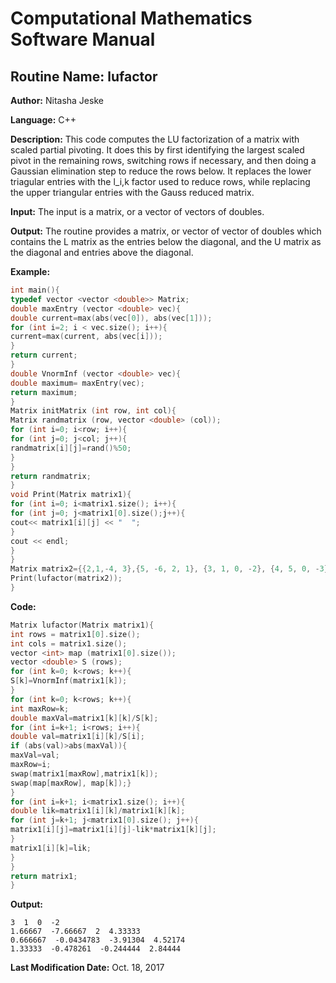 # Computational Mathematics Software Manual

## **Routine Name:** lufactor

**Author:** Nitasha Jeske

**Language:** C++

**Description:** This code computes the LU factorization of a matrix with scaled partial pivoting. It does this by first identifying the largest scaled pivot in the remaining rows, switching rows if necessary, and then doing a Gaussian elimination step to reduce the rows below. It replaces the lower triagular entries with the l_i,k factor used to reduce rows, while replacing the upper triangular entries with the Gauss reduced matrix. 

**Input:**  The input is a matrix, or a vector of vectors of doubles.

**Output:** The routine provides a matrix, or vector of vector of doubles which contains the L matrix as the entries below the diagonal, and the U matrix as the diagonal and entries above the diagonal. 

**Example:**
```C++
int main(){
typedef vector <vector <double>> Matrix;
double maxEntry (vector <double> vec){
double current=max(abs(vec[0]), abs(vec[1]));
for (int i=2; i < vec.size(); i++){
current=max(current, abs(vec[i]));
}
return current;
}
double VnormInf (vector <double> vec){
double maximum= maxEntry(vec);
return maximum;
}
Matrix initMatrix (int row, int col){
Matrix randmatrix (row, vector <double> (col));
for (int i=0; i<row; i++){
for (int j=0; j<col; j++){
randmatrix[i][j]=rand()%50;
}
}
return randmatrix;
}
void Print(Matrix matrix1){
for (int i=0; i<matrix1.size(); i++){
for (int j=0; j<matrix1[0].size();j++){
cout<< matrix1[i][j] << "  ";
}
cout << endl;
}
}
Matrix matrix2={{2,1,-4, 3},{5, -6, 2, 1}, {3, 1, 0, -2}, {4, 5, 0, -3}};
Print(lufactor(matrix2));
}
```

**Code:**
```C++
Matrix lufactor(Matrix matrix1){
int rows = matrix1[0].size();
int cols = matrix1.size();
vector <int> map (matrix1[0].size());
vector <double> S (rows);
for (int k=0; k<rows; k++){
S[k]=VnormInf(matrix1[k]);
}
for (int k=0; k<rows; k++){
int maxRow=k;
double maxVal=matrix1[k][k]/S[k];
for (int i=k+1; i<rows; i++){
double val=matrix1[i][k]/S[i];
if (abs(val)>abs(maxVal)){
maxVal=val;
maxRow=i;
swap(matrix1[maxRow],matrix1[k]);
swap(map[maxRow], map[k]);}
}
for (int i=k+1; i<matrix1.size(); i++){
double lik=matrix1[i][k]/matrix1[k][k];
for (int j=k+1; j<matrix1[0].size(); j++){
matrix1[i][j]=matrix1[i][j]-lik*matrix1[k][j];
}
matrix1[i][k]=lik;
}
}
return matrix1;
}
```

**Output:**  
```
3  1  0  -2  
1.66667  -7.66667  2  4.33333  
0.666667  -0.0434783  -3.91304  4.52174  
1.33333  -0.478261  -0.244444  2.84444 
```

**Last Modification Date:**
Oct. 18, 2017

